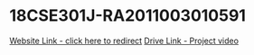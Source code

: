 # 18CSE301J-RA2011003010591

[Website Link - click here to redirect](https://chan279.github.io/18CSE301J_RA2011003010591/)
[Drive Link - Project video](https://drive.google.com/file/d/1Y9A2mnUq5T_FSWYXVxGB78_8iDFz26x-/view?usp=sharing)
